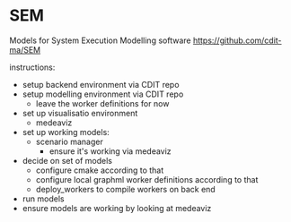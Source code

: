 # SEM
Models for System Execution Modelling software
https://github.com/cdit-ma/SEM

instructions:
- setup backend environment via CDIT repo
- setup modelling environment via CDIT repo
  - leave the worker definitions for now
- set up visualisatio environment
  - medeaviz
- set up working models:
  - scenario manager
     - ensure it's working via medeaviz
- decide on set of models
  - configure cmake according to that
  - configure local graphml worker definitions according to that
  - deploy_workers to compile workers on back end
- run models
- ensure models are working by looking at medeaviz

